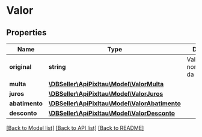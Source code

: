 # Valor

## Properties
Name | Type | Description | Notes
------------ | ------------- | ------------- | -------------
**original** | **string** | Valor nominal/original da cobrança. | [optional] 
**multa** | [**\DBSeller\ApiPixItau\Model\ValorMulta**](ValorMulta.md) |  | [optional] 
**juros** | [**\DBSeller\ApiPixItau\Model\ValorJuros**](ValorJuros.md) |  | [optional] 
**abatimento** | [**\DBSeller\ApiPixItau\Model\ValorAbatimento**](ValorAbatimento.md) |  | [optional] 
**desconto** | [**\DBSeller\ApiPixItau\Model\ValorDesconto**](ValorDesconto.md) |  | [optional] 

[[Back to Model list]](../../README.md#documentation-for-models) [[Back to API list]](../../README.md#documentation-for-api-endpoints) [[Back to README]](../../README.md)

